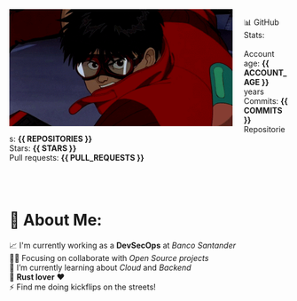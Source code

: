 <img align="left" src="/kaneda.gif" style="margin-right: 20px; width: 80%;">

📊 GitHub Stats:<br><br>
Account age: __{{ ACCOUNT_AGE }}__ years<br>
Commits: __{{ COMMITS }}__<br>
Repositories: __{{ REPOSITORIES }}__<br>
Stars: __{{ STARS }}__<br>
Pull requests: __{{ PULL_REQUESTS }}__<br>

<br><br>

# 💫 About Me:
📈 I'm currently working as a __DevSecOps__ at _Banco Santander_<br>💪🏽 Focusing on collaborate with _Open Source projects_<br>🌱 I’m currently learning about _Cloud_ and _Backend_<br>🦀 __Rust lover__ ❤️<br>⚡ Find me doing kickflips on the streets!<br><br>
